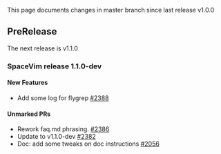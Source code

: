 This page documents changes in master branch since last release v1.0.0

## PreRelease

The next release is v1.1.0

<!-- call SpaceVim#dev#followHEAD#update() -->
<!-- SpaceVim follow HEAD en start -->

### SpaceVim release 1.1.0-dev

#### New Features

- Add some log for flygrep [#2388](https://github.com/SpaceVim/SpaceVim/pull/2388)

#### Unmarked PRs

- Rework faq.md phrasing. [#2386](https://github.com/SpaceVim/SpaceVim/pull/2386)
- Update to v1.1.0-dev [#2382](https://github.com/SpaceVim/SpaceVim/pull/2382)
- Doc: add some tweaks on doc instructions [#2056](https://github.com/SpaceVim/SpaceVim/pull/2056)

<!-- SpaceVim follow HEAD en end -->
